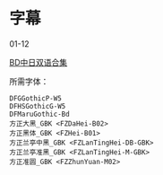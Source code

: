 # 字幕

01-12

[BD中日双语合集](https://github.com/Nekomoekissaten-SUB/Nekomoekissaten-Storage/releases/download/subtitles_pkg/Netsuzou_Trap_BD_JPCH.7z)

所需字体：
```
DFGGothicP-W5
DFHSGothicG-W5
DFMaruGothic-Bd
方正大黑_GBK <FZDaHei-B02>
方正黑体_GBK <FZHei-B01>
方正兰亭中黑_GBK <FZLanTingHei-DB-GBK>
方正兰亭准黑_GBK <FZLanTingHei-M-GBK>
方正准圆_GBK <FZZhunYuan-M02>
```